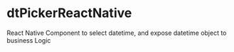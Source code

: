 # dtPickerReactNative
React Native Component to select datetime, and expose datetime object to business Logic

